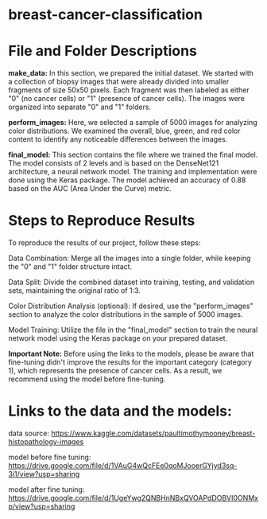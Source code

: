 # breast-cancer-classification

# **File and Folder Descriptions**
**make_data:** In this section, we prepared the initial dataset. We started with a collection of biopsy images that were already divided into smaller fragments of size 50x50 pixels. Each fragment was then labeled as either "0" (no cancer cells) or "1" (presence of cancer cells). The images were organized into separate "0" and "1" folders.

**perform_images:** Here, we selected a sample of 5000 images for analyzing color distributions. We examined the overall, blue, green, and red color content to identify any noticeable differences between the images.

**final_model:** This section contains the file where we trained the final model. The model consists of 2 levels and is based on the DenseNet121 architecture, a neural network model. The training and implementation were done using the Keras package. The model achieved an accuracy of 0.88 based on the AUC (Area Under the Curve) metric.

# **Steps to Reproduce Results**
To reproduce the results of our project, follow these steps:

Data Combination: Merge all the images into a single folder, while keeping the "0" and "1" folder structure intact.

Data Split: Divide the combined dataset into training, testing, and validation sets, maintaining the original ratio of 1:3.

Color Distribution Analysis (optional): If desired, use the "perform_images" section to analyze the color distributions in the sample of 5000 images.

Model Training: Utilize the file in the "final_model" section to train the neural network model using the Keras package on your prepared dataset.

**Important Note:** Before using the links to the models, please be aware that fine-tuning didn't improve the results for the important category (category 1), which represents the presence of cancer cells. As a result, we recommend using the model before fine-tuning.

# **Links to the data and the models:**
data source:
https://www.kaggle.com/datasets/paultimothymooney/breast-histopathology-images

model before fine tuning:
https://drive.google.com/file/d/1VAuG4wQcFEe0qoMJooerGYjyd3sq-3i1/view?usp=sharing

model after fine tuning:
https://drive.google.com/file/d/1UgeYwg2QNBHnNBxQVOAPdDOBVI0ONMxp/view?usp=sharing
